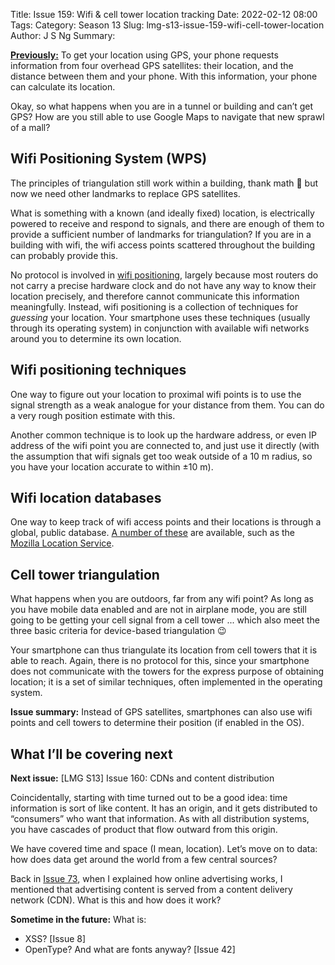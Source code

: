 Title: Issue 159: Wifi & cell tower location tracking
Date: 2022-02-12 08:00
Tags: 
Category: Season 13
Slug: lmg-s13-issue-159-wifi-cell-tower-location
Author: J S Ng
Summary: 

[**Previously:**](https://buttondown.email/laymansguide/archive/) To get your location using GPS, your phone requests information from four overhead GPS satellites: their location, and the distance between them and your phone. With this information, your phone can calculate its location.

Okay, so what happens when you are in a tunnel or building and can’t get GPS? How are you still able to use Google Maps to navigate that new sprawl of a mall?

## Wifi Positioning System (WPS)

The principles of triangulation still work within a building, thank math 🙏 but now we need other landmarks to replace GPS satellites.

What is something with a known (and ideally fixed) location, is electrically powered to receive and respond to signals, and there are enough of them to provide a sufficient number of landmarks for triangulation? If you are in a building with wifi, the wifi access points scattered throughout the building can probably provide this.

No protocol is involved in [wifi positioning](https://en.wikipedia.org/wiki/Wi-Fi_positioning_system), largely because most routers do not carry a precise hardware clock and do not have any way to know their location precisely, and therefore cannot communicate this information meaningfully. Instead, wifi positioning is a collection of techniques for *guessing* your location. Your smartphone uses these techniques (usually through its operating system) in conjunction with available wifi networks around you to determine its own location.

## Wifi positioning techniques

One way to figure out your location to proximal wifi points is to use the signal strength as a weak analogue for your distance from them. You can do a very rough position estimate with this.

Another common technique is to look up the hardware address, or even IP address of the wifi point you are connected to, and just use it directly (with the assumption that wifi signals get too weak outside of a 10 m radius, so you have your location accurate to within ±10 m).

## Wifi location databases

One way to keep track of wifi access points and their locations is through a global, public database. [A number of these](https://en.wikipedia.org/wiki/Wi-Fi_positioning_system#Public_Wi-Fi_location_databases) are available, such as the [Mozilla Location Service](https://location.services.mozilla.com/).

## Cell tower triangulation

What happens when you are outdoors, far from any wifi point? As long as you have mobile data enabled and are not in airplane mode, you are still going to be getting your cell signal from a cell tower ... which also meet the three basic criteria for device-based triangulation 😉

Your smartphone can thus triangulate its location from cell towers that it is able to reach. Again, there is no protocol for this, since your smartphone does not communicate with the towers for the express purpose of obtaining location; it is a set of similar techniques, often implemented in the operating system.

**Issue summary:** Instead of GPS satellites, smartphones can also use wifi points and cell towers to determine their position (if enabled in the OS).

## What I’ll be covering next

**Next issue:** [LMG S13] Issue 160: CDNs and content distribution

Coincidentally, starting with time turned out to be a good idea: time information is sort of like content. It has an origin, and it gets distributed to “consumers” who want that information. As with all distribution systems, you have cascades of product that flow outward from this origin.

We have covered time and space (I mean, location). Let’s move on to data: how does data get around the world from a few central sources?

Back in [Issue 73]({filename}/season6/issue073/issue073.md), when I explained how online advertising works, I mentioned that advertising content is served from a content delivery network (CDN). What is this and how does it work?

**Sometime in the future:** What is:

- XSS? [Issue 8]
- OpenType? And what are fonts anyway? [Issue 42]
